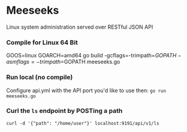 # Meeseeks
Linux system administration served over RESTful JSON API


### Compile for Linux 64 Bit
GOOS=linux GOARCH=amd64 go build -gcflags=-trimpath=$GOPATH -asmflags=-trimpath=$GOPATH meeseeks.go

### Run local (no compile)
Configure api.yml with the API port you'd like to use then:
`go run meeseeks.go`

### Curl the `ls` endpoint by POSTing a path
`curl -d '{"path": "/home/user"}' localhost:9191/api/v1/ls`
